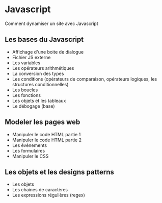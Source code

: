 # Javascript
Comment dynamiser un site avec Javascript

## Les bases du Javascript
- Affichage d'une boite de dialogue
- Fichier JS externe
- Les variables
- Les opérateurs arithmétiques
- La conversion des types
- Les conditions (opérateurs de comparaison, opérateurs logiques, les structures conditionnelles)
- Les boucles
- Les fonctions
- Les objets et les tableaux
- Le débogage (base)

## Modeler les pages web
- Manipuler le code HTML partie 1
- Manipuler le code HTML partie 2
- Les événements
- Les formulaires
- Manipuler le CSS

## Les objets et les designs patterns
- Les objets
- Les chaines de caractères
- Les expressions régulières (regex)
